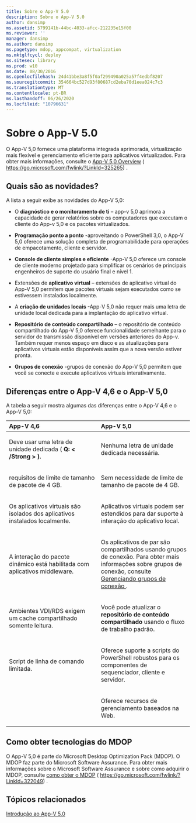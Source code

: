 ```yaml
---
title: Sobre o App-V 5.0
description: Sobre o App-V 5.0
author: dansimp
ms.assetid: 5799141b-44bc-4033-afcc-212235e15f00
ms.reviewer: ''
manager: dansimp
ms.author: dansimp
ms.pagetype: mdop, appcompat, virtualization
ms.mktglfcycl: deploy
ms.sitesec: library
ms.prod: w10
ms.date: 08/30/2016
ms.openlocfilehash: 24d41bbe3a8f5f0af299490a025a57f4edbf8207
ms.sourcegitcommit: 354664bc527d93f80687cd2eba70d1eea024c7c3
ms.translationtype: MT
ms.contentlocale: pt-BR
ms.lasthandoff: 06/26/2020
ms.locfileid: "10796631"
---
```

# Sobre o App-V 5.0


O App-V 5,0 fornece uma plataforma integrada aprimorada, virtualização mais flexível e gerenciamento eficiente para aplicativos virtualizados. Para obter mais informações, consulte o [App-V 5,0 Overview](https://go.microsoft.com/fwlink/?LinkId=325265) ( https://go.microsoft.com/fwlink/?LinkId=325265) .

## <a href="" id="what-s-new-"></a>Quais são as novidades?


A lista a seguir exibe as novidades do App-V 5,0:

-   O **diagnóstico e o monitoramento de ti** – app-v 5,0 aprimora a capacidade de gerar relatórios sobre os computadores que executam o cliente do App-v 5,0 e os pacotes virtualizados.

-   **Programação ponto a ponto** -aproveitando o PowerShell 3,0, o App-V 5,0 oferece uma solução completa de programabilidade para operações de empacotamento, cliente e servidor.

-   **Console de cliente simples e eficiente** -App-V 5,0 oferece um console de cliente moderno projetado para simplificar os cenários de principais engenheiros de suporte do usuário final e nível 1.

-   Extensões de **aplicativo virtual** – extensões de aplicativo virtual do App-V 5,0 permitem que pacotes virtuais sejam executados como se estivessem instalados localmente.

-   A **criação de unidades locais** -App-V 5,0 não requer mais uma letra de unidade local dedicada para a implantação do aplicativo virtual.

-   **Repositório de conteúdo compartilhado** – o repositório de conteúdo compartilhado do App-V 5,0 oferece funcionalidade semelhante para o servidor de transmissão disponível em versões anteriores do App-v. Também requer menos espaço em disco e as atualizações para aplicativos virtuais estão disponíveis assim que a nova versão estiver pronta.

-   **Grupos de conexão** -grupos de conexão do App-V 5,0 permitem que você se conecte e execute aplicativos virtuais interativamente.

## <a href="" id="bkmk-diff-46-50"></a>Diferenças entre o App-V 4,6 e o App-V 5,0


A tabela a seguir mostra algumas das diferenças entre o App-V 4,6 e o App-V 5,0:

<table>
<colgroup>
<col width="50%" />
<col width="50%" />
</colgroup>
<thead>
<tr class="header">
<th align="left">App-V 4,6</th>
<th align="left">App-V 5,0</th>
</tr>
</thead>
<tbody>
<tr class="odd">
<td align="left"><p>Deve usar uma letra de unidade dedicada ( <strong> Q: &lt; /Strong &gt; ).</p></td>
<td align="left"><p>Nenhuma letra de unidade dedicada necessária.</p></td>
</tr>
<tr class="even">
<td align="left"><p>requisitos de limite de tamanho de pacote de 4 GB.</p></td>
<td align="left"><p>Sem necessidade de limite de tamanho de pacote de 4 GB.</p></td>
</tr>
<tr class="odd">
<td align="left"><p>Os aplicativos virtuais são isolados dos aplicativos instalados localmente.</p></td>
<td align="left"><p>Aplicativos virtuais podem ser estendidos para dar suporte à interação do aplicativo local.</p></td>
</tr>
<tr class="even">
<td align="left"><p>A interação do pacote dinâmico está habilitada com aplicativos middleware.</p></td>
<td align="left"><p>Os aplicativos de par são compartilhados usando grupos de conexão. Para obter mais informações sobre grupos de conexão, consulte <a href="managing-connection-groups.md" data-raw-source="[Managing Connection Groups](managing-connection-groups.md)"> Gerenciando grupos de conexão </a> .</p></td>
</tr>
<tr class="odd">
<td align="left"><p>Ambientes VDI/RDS exigem um cache compartilhado somente leitura.</p></td>
<td align="left"><p>Você pode atualizar o <strong> repositório de conteúdo compartilhado </strong> usando o fluxo de trabalho padrão.</p></td>
</tr>
<tr class="even">
<td align="left"><p>Script de linha de comando limitada.</p></td>
<td align="left"><p>Oferece suporte a scripts do PowerShell robustos para os componentes de sequenciador, cliente e servidor.</p></td>
</tr>
<tr class="odd">
<td align="left"><p></p></td>
<td align="left"><p>Oferece recursos de gerenciamento baseados na Web.</p></td>
</tr>
</tbody>
</table>

 

## Como obter tecnologias do MDOP


O App-V 5,0 é parte do Microsoft Desktop Optimization Pack (MDOP). O MDOP faz parte do Microsoft Software Assurance. Para obter mais informações sobre o Microsoft Software Assurance e sobre como adquirir o MDOP, consulte [como obter o MDOP](https://go.microsoft.com/fwlink/?LinkId=322049) ( https://go.microsoft.com/fwlink/?LinkId=322049) .






## Tópicos relacionados


[Introdução ao App-V 5.0](getting-started-with-app-v-50--rtm.md)

 

 





